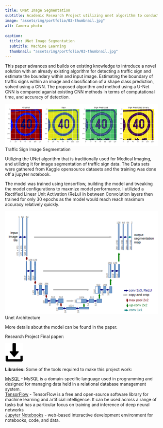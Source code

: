 ```yaml
---
title: UNet Image Segmentation
subtitle: Academic Research Project utilizing unet algorithm to conduct image segmentation aganist traffic light data
image: "assets/img/portfolio/03-thumbnail.jpg"
alt: Camera photo

caption:
  title: UNet Image Segmentation
  subtitle: Machine Learning
  thumbnail: "assets/img/portfolio/03-thumbnail.jpg"
---
```

This paper advances and builds on existing knowledge to introduce a novel solution with an already existing algorithm for detecting a traffic sign and estimate the boundary within and input image. Estimating the boundary of traffic signs within an image and classification of a shape class prediction, solved using a CNN. The proposed algorithm and method using a U-Net CNN is compared aganist existing CNN methods in terms of computational time, and accuracy of detection.

<img src="assets/img/portfolio/unet_result.png" alt="Traffic Sign Image Segmentation" width="600"><br/>
Traffic Sign Image Segmentation

Utilizing the UNet algorithm that is traditionally used for Medical Imaging, and utilizing it for image segmentation of traffic sign data. The Data sets were gathered from Kaggle opensource datasets and the training was done off a jupyter notebook.

The model was trained using tensorflow, building the model and tweaking the model configurations to maxmize model performance. I utilizied a Rectified Linear Unit Activation (ReLu) in between Convolution layers then trained for only 30 epochs as the model would reach reach maximum accuracy relatively quickly. 

<img src="assets/img/portfolio/unet_architecture.png" alt="UNet Model Architecture" width="600"><br/>
Unet Architecture

More details about the model can be found in the paper.


Research Project Final paper:

<a href="assets/resu/EE8204_Final_Report.pdf" download="">
  <img src="assets/img/download_icon.png" style="width:60px; height:60px;">
</a>

<b>Libraries:</b>
Some of the tools required to make this project work: 

<a href="https://www.mysql.com/">MySQL</a> - MySQL is a domain-specific language used in programming and designed for managing data held in a relational database management system. <br>
<a href="https://www.tensorflow.org/">TensorFlow</a> - TensorFlow is a free and open-source software library for machine learning and artificial intelligence. It can be used across a range of tasks but has a particular focus on training and inference of deep neural networks <br>
<a href="https://jupyter.org/">Jupyter Notebooks</a> - web-based interactive development environment for notebooks, code, and data.<br>
